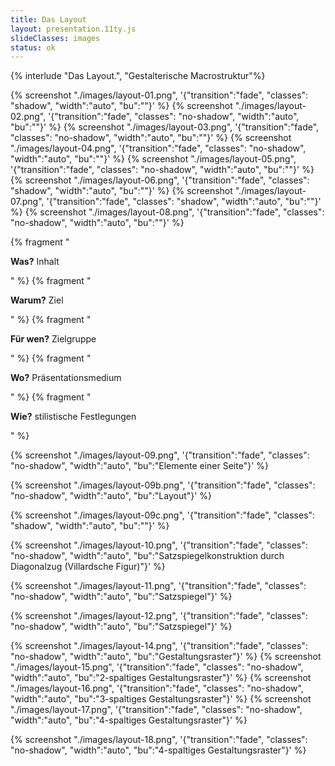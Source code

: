 ```yaml
---
title: Das Layout
layout: presentation.11ty.js
slideClasses: images
status: ok
---
```


{% interlude "Das Layout.", "Gestalterische Macrostruktur"%}

{% screenshot "./images/layout-01.png", '{"transition":"fade", "classes": "shadow", "width":"auto", "bu":""}' %}
{% screenshot "./images/layout-02.png", '{"transition":"fade", "classes": "no-shadow", "width":"auto", "bu":""}' %}
{% screenshot "./images/layout-03.png", '{"transition":"fade", "classes": "no-shadow", "width":"auto", "bu":""}' %}
{% screenshot "./images/layout-04.png", '{"transition":"fade", "classes": "no-shadow", "width":"auto", "bu":""}' %}
{% screenshot "./images/layout-05.png", '{"transition":"fade", "classes": "no-shadow", "width":"auto", "bu":""}' %}
{% screenshot "./images/layout-06.png", '{"transition":"fade", "classes": "shadow", "width":"auto", "bu":""}' %}
{% screenshot "./images/layout-07.png", '{"transition":"fade", "classes": "shadow", "width":"auto", "bu":""}' %}
{% screenshot "./images/layout-08.png", '{"transition":"fade", "classes": "no-shadow", "width":"auto", "bu":""}' %}

<section class="simple">
  <div>
    <div>
      {% fragment "<p class=\"list\"><strong>Was?</strong> Inhalt</p>" %}
      {% fragment "<p class=\"list\"><strong>Warum?</strong> Ziel</p>" %}
      {% fragment "<p class=\"list\"><strong>Für wen?</strong> Zielgruppe</p>" %}
      {% fragment "<p class=\"list\"><strong>Wo?</strong> Präsentationsmedium</p>" %}
      {% fragment "<p class=\"list\"><strong>Wie?</strong> stilistische Festlegungen</p>" %}
    </div>
</section>

{% screenshot "./images/layout-09.png", '{"transition":"fade", "classes": "no-shadow", "width":"auto", "bu":"Elemente einer Seite"}' %}

{% screenshot "./images/layout-09b.png", '{"transition":"fade", "classes": "no-shadow", "width":"auto", "bu":"Layout"}' %}

{% screenshot "./images/layout-09c.png", '{"transition":"fade", "classes": "shadow", "width":"auto", "bu":""}' %}

{% screenshot "./images/layout-10.png", '{"transition":"fade", "classes": "no-shadow", "width":"auto", "bu":"Satzspiegelkonstruktion durch Diagonalzug (Villardsche Figur)"}' %}

{% screenshot "./images/layout-11.png", '{"transition":"fade", "classes": "no-shadow", "width":"auto", "bu":"Satzspiegel"}' %}

{% screenshot "./images/layout-12.png", '{"transition":"fade", "classes": "no-shadow", "width":"auto", "bu":"Satzspiegel"}' %}



{% screenshot "./images/layout-14.png", '{"transition":"fade", "classes": "no-shadow", "width":"auto", "bu":"Gestaltungsraster"}' %}
{% screenshot "./images/layout-15.png", '{"transition":"fade", "classes": "no-shadow", "width":"auto", "bu":"2-spaltiges Gestaltungsraster"}' %}
{% screenshot "./images/layout-16.png", '{"transition":"fade", "classes": "no-shadow", "width":"auto", "bu":"3-spaltiges  Gestaltungsraster"}' %}
{% screenshot "./images/layout-17.png", '{"transition":"fade", "classes": "no-shadow", "width":"auto", "bu":"4-spaltiges  Gestaltungsraster"}' %}

{% screenshot "./images/layout-18.png", '{"transition":"fade", "classes": "no-shadow", "width":"auto", "bu":"4-spaltiges  Gestaltungsraster"}' %}
